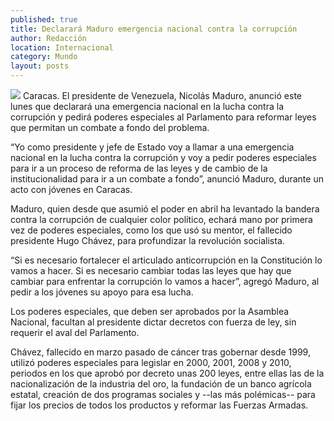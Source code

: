 ```yaml
---
published: true
title: Declarará Maduro emergencia nacional contra la corrupción
author: Redacción
location: Internacional
category: Mundo
layout: posts
---
```


![](http://i.imgur.com/zitpn7fm.jpg)
Caracas. El presidente de Venezuela, Nicolás Maduro, anunció este lunes que declarará una emergencia nacional en la lucha contra la corrupción y pedirá poderes especiales al Parlamento para reformar leyes que permitan un combate a fondo del problema.

“Yo como presidente y jefe de Estado voy a llamar a una emergencia nacional en la lucha contra la corrupción y voy a pedir poderes especiales para ir a un proceso de reforma de las leyes y de cambio de la institucionalidad para ir a un combate a fondo”, anunció Maduro, durante un acto con jóvenes en Caracas.

Maduro, quien desde que asumió el poder en abril ha levantado la bandera contra la corrupción de cualquier color político, echará mano por primera vez de poderes especiales, como los que usó su mentor, el fallecido presidente Hugo Chávez, para profundizar la revolución socialista.

“Si es necesario fortalecer el articulado anticorrupción en la Constitución lo vamos a hacer. Si es necesario cambiar todas las leyes que hay que cambiar para enfrentar la corrupción lo vamos a hacer”, agregó Maduro, al pedir a los jóvenes su apoyo para esa lucha.

Los poderes especiales, que deben ser aprobados por la Asamblea Nacional, facultan al presidente dictar decretos con fuerza de ley, sin requerir el aval del Parlamento.

Chávez, fallecido en marzo pasado de cáncer tras gobernar desde 1999, utilizó poderes especiales para legislar en 2000, 2001, 2008 y 2010, periodos en los que aprobó por decreto unas 200 leyes, entre ellas las de la nacionalización de la industria del oro, la fundación de un banco agrícola estatal, creación de dos programas sociales y --las más polémicas-- para fijar los precios de todos los productos y reformar las Fuerzas Armadas.
